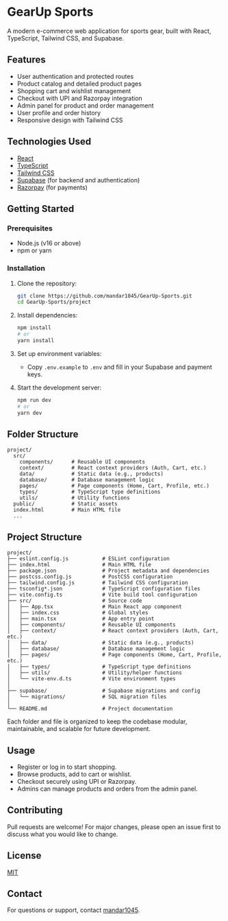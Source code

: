 # GearUp Sports

A modern e-commerce web application for sports gear, built with React, TypeScript, Tailwind CSS, and Supabase.

## Features
- User authentication and protected routes
- Product catalog and detailed product pages
- Shopping cart and wishlist management
- Checkout with UPI and Razorpay integration
- Admin panel for product and order management
- User profile and order history
- Responsive design with Tailwind CSS

## Technologies Used
- [React](https://reactjs.org/)
- [TypeScript](https://www.typescriptlang.org/)
- [Tailwind CSS](https://tailwindcss.com/)
- [Supabase](https://supabase.com/) (for backend and authentication)
- [Razorpay](https://razorpay.com/) (for payments)

## Getting Started

### Prerequisites
- Node.js (v16 or above)
- npm or yarn

### Installation
1. Clone the repository:
   ```bash
   git clone https://github.com/mandar1045/GearUp-Sports.git
   cd GearUp-Sports/project
   ```
2. Install dependencies:
   ```bash
   npm install
   # or
   yarn install
   ```
3. Set up environment variables:
   - Copy `.env.example` to `.env` and fill in your Supabase and payment keys.

4. Start the development server:
   ```bash
   npm run dev
   # or
   yarn dev
   ```

## Folder Structure
```
project/
  src/
    components/      # Reusable UI components
    context/         # React context providers (Auth, Cart, etc.)
    data/            # Static data (e.g., products)
    database/        # Database management logic
    pages/           # Page components (Home, Cart, Profile, etc.)
    types/           # TypeScript type definitions
    utils/           # Utility functions
  public/            # Static assets
  index.html         # Main HTML file
  ...
```

## Project Structure

```
project/
├── eslint.config.js           # ESLint configuration
├── index.html                 # Main HTML file
├── package.json               # Project metadata and dependencies
├── postcss.config.js          # PostCSS configuration
├── tailwind.config.js         # Tailwind CSS configuration
├── tsconfig*.json             # TypeScript configuration files
├── vite.config.ts             # Vite build tool configuration
├── src/                       # Source code
│   ├── App.tsx                # Main React app component
│   ├── index.css              # Global styles
│   ├── main.tsx               # App entry point
│   ├── components/            # Reusable UI components
│   ├── context/               # React context providers (Auth, Cart, etc.)
│   ├── data/                  # Static data (e.g., products)
│   ├── database/              # Database management logic
│   ├── pages/                 # Page components (Home, Cart, Profile, etc.)
│   ├── types/                 # TypeScript type definitions
│   ├── utils/                 # Utility/helper functions
│   └── vite-env.d.ts          # Vite environment types
│
├── supabase/                  # Supabase migrations and config
│   └── migrations/            # SQL migration files
│
└── README.md                  # Project documentation
```

Each folder and file is organized to keep the codebase modular, maintainable, and scalable for future development.

## Usage
- Register or log in to start shopping.
- Browse products, add to cart or wishlist.
- Checkout securely using UPI or Razorpay.
- Admins can manage products and orders from the admin panel.

## Contributing
Pull requests are welcome! For major changes, please open an issue first to discuss what you would like to change.

## License
[MIT](LICENSE)

## Contact
For questions or support, contact [mandar1045](https://github.com/mandar1045).
